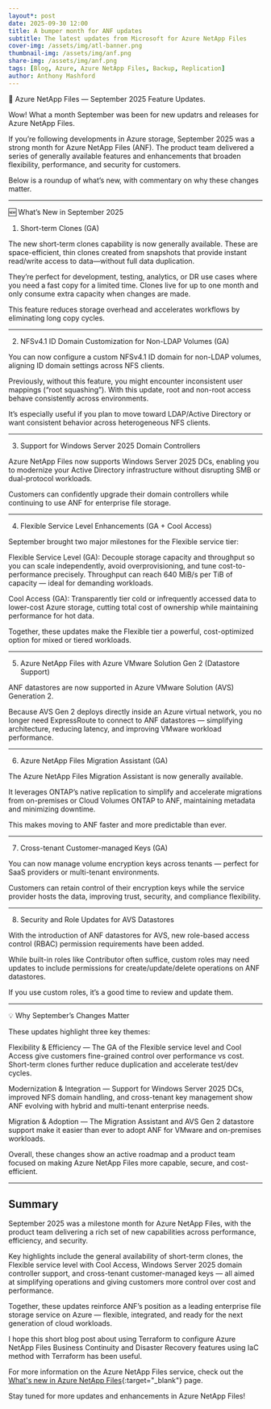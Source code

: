 ```yaml
---
layout*: post
date: 2025-09-30 12:00
title: A bumper month for ANF updates
subtitle: The latest updates from Microsoft for Azure NetApp Files
cover-img: /assets/img/atl-banner.png
thumbnail-img: /assets/img/anf.png
share-img: /assets/img/anf.png
tags: [Blog, Azure, Azure NetApp Files, Backup, Replication]
author: Anthony Mashford
---
```


🚀 Azure NetApp Files — September 2025 Feature Updates.

Wow! What a month September was been for new updatrs and releases for Azure NetApp Files. 

If you’re following developments in Azure storage, September 2025 was a strong month for Azure NetApp Files (ANF). The product team delivered a series of generally available features and enhancements that broaden flexibility, performance, and security for customers.

Below is a roundup of what’s new, with commentary on why these changes matter.

---

🆕 What’s New in September 2025
1. Short-term Clones (GA)

The new short-term clones capability is now generally available. These are space-efficient, thin clones created from snapshots that provide instant read/write access to data—without full data duplication.

They’re perfect for development, testing, analytics, or DR use cases where you need a fast copy for a limited time. Clones live for up to one month and only consume extra capacity when changes are made.

This feature reduces storage overhead and accelerates workflows by eliminating long copy cycles.

---

2. NFSv4.1 ID Domain Customization for Non-LDAP Volumes (GA)

You can now configure a custom NFSv4.1 ID domain for non-LDAP volumes, aligning ID domain settings across NFS clients.

Previously, without this feature, you might encounter inconsistent user mappings (“root squashing”). With this update, root and non-root access behave consistently across environments.

It’s especially useful if you plan to move toward LDAP/Active Directory or want consistent behavior across heterogeneous NFS clients.

---

3. Support for Windows Server 2025 Domain Controllers

Azure NetApp Files now supports Windows Server 2025 DCs, enabling you to modernize your Active Directory infrastructure without disrupting SMB or dual-protocol workloads.

Customers can confidently upgrade their domain controllers while continuing to use ANF for enterprise file storage.

---

4. Flexible Service Level Enhancements (GA + Cool Access)

September brought two major milestones for the Flexible service tier:

Flexible Service Level (GA):
Decouple storage capacity and throughput so you can scale independently, avoid overprovisioning, and tune cost-to-performance precisely. Throughput can reach 640 MiB/s per TiB of capacity — ideal for demanding workloads.

Cool Access (GA):
Transparently tier cold or infrequently accessed data to lower-cost Azure storage, cutting total cost of ownership while maintaining performance for hot data.

Together, these updates make the Flexible tier a powerful, cost-optimized option for mixed or tiered workloads.

---

5. Azure NetApp Files with Azure VMware Solution Gen 2 (Datastore Support)

ANF datastores are now supported in Azure VMware Solution (AVS) Generation 2.

Because AVS Gen 2 deploys directly inside an Azure virtual network, you no longer need ExpressRoute to connect to ANF datastores — simplifying architecture, reducing latency, and improving VMware workload performance.

---

6. Azure NetApp Files Migration Assistant (GA)

The Azure NetApp Files Migration Assistant is now generally available.

It leverages ONTAP’s native replication to simplify and accelerate migrations from on-premises or Cloud Volumes ONTAP to ANF, maintaining metadata and minimizing downtime.

This makes moving to ANF faster and more predictable than ever.

---

7. Cross-tenant Customer-managed Keys (GA)

You can now manage volume encryption keys across tenants — perfect for SaaS providers or multi-tenant environments.

Customers can retain control of their encryption keys while the service provider hosts the data, improving trust, security, and compliance flexibility.

---

8. Security and Role Updates for AVS Datastores

With the introduction of ANF datastores for AVS, new role-based access control (RBAC) permission requirements have been added.

While built-in roles like Contributor often suffice, custom roles may need updates to include permissions for create/update/delete operations on ANF datastores.

If you use custom roles, it’s a good time to review and update them.

---

💡 Why September’s Changes Matter

These updates highlight three key themes:

Flexibility & Efficiency — The GA of the Flexible service level and Cool Access give customers fine-grained control over performance vs cost. Short-term clones further reduce duplication and accelerate test/dev cycles.

Modernization & Integration — Support for Windows Server 2025 DCs, improved NFS domain handling, and cross-tenant key management show ANF evolving with hybrid and multi-tenant enterprise needs.

Migration & Adoption — The Migration Assistant and AVS Gen 2 datastore support make it easier than ever to adopt ANF for VMware and on-premises workloads.

Overall, these changes show an active roadmap and a product team focused on making Azure NetApp Files more capable, secure, and cost-efficient.

---

## Summary

September 2025 was a milestone month for Azure NetApp Files, with the product team delivering a rich set of new capabilities across performance, efficiency, and security.

Key highlights include the general availability of short-term clones, the Flexible service level with Cool Access, Windows Server 2025 domain controller support, and cross-tenant customer-managed keys — all aimed at simplifying operations and giving customers more control over cost and performance.

Together, these updates reinforce ANF’s position as a leading enterprise file storage service on Azure — flexible, integrated, and ready for the next generation of cloud workloads.

I hope this short blog post about using Terraform to configure Azure NetApp Files Business Continuity and Disaster Recovery features using IaC method with Terraform has been useful.

For more information on the Azure NetApp Files service, check out the [What's new in Azure NetApp Files](https://github.com/anthonymashford/ANF-BCDR-Terraform/tree/main){:target="_blank"} page.

Stay tuned for more updates and enhancements in Azure NetApp Files!
